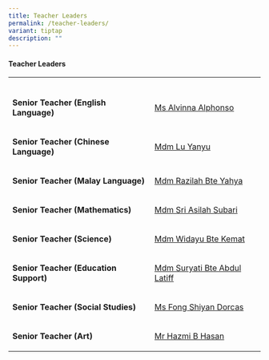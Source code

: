 ```yaml
---
title: Teacher Leaders
permalink: /teacher-leaders/
variant: tiptap
description: ""
---
```

<h4><strong>Teacher Leaders</strong></h4>
<table style="minWidth: 50px">
<colgroup>
<col>
<col>
</colgroup>
<tbody>
<tr>
<td rowspan="1" colspan="1">
<p></p>
</td>
<td rowspan="1" colspan="1">
<p></p>
</td>
</tr>
<tr>
<td rowspan="1" colspan="1">
<p><strong>Senior Teacher (English Language)</strong>
</p>
</td>
<td rowspan="1" colspan="1">
<p><a href="mailto:alvinna@gsps.edu.sg" rel="noopener nofollow" target="_blank"><u>Ms Alvinna Alphonso</u></a>
</p>
</td>
</tr>
<tr>
<td rowspan="1" colspan="1">
<p><strong>Senior Teacher (Chinese Language)</strong>
</p>
</td>
<td rowspan="1" colspan="1">
<p><a href="mailto:lu.yanyu@gsps.edu.sg" rel="noopener nofollow" target="_blank">Mdm Lu Yanyu</a>
</p>
</td>
</tr>
<tr>
<td rowspan="1" colspan="1">
<p><strong>Senior Teacher (Malay Language)</strong>
</p>
</td>
<td rowspan="1" colspan="1">
<p><a href="mailto:razilah.yahya@gsps.edu.sg" rel="noopener nofollow" target="_blank">Mdm Razilah Bte Yahya</a>
</p>
</td>
</tr>
<tr>
<td rowspan="1" colspan="1">
<p><strong>Senior Teacher (Mathematics)</strong>
</p>
</td>
<td rowspan="1" colspan="1">
<p><a href="mailto:sri.asilah.subari@gsps.edu.sg" rel="noopener nofollow" target="_blank">Mdm Sri Asilah Subari</a>
</p>
</td>
</tr>
<tr>
<td rowspan="1" colspan="1">
<p><strong>Senior Teacher (Science)</strong>
</p>
</td>
<td rowspan="1" colspan="1">
<p><a href="mailto:widayu.kemat@gsps.edu.sg" rel="noopener nofollow" target="_blank">Mdm Widayu Bte Kemat</a>
</p>
</td>
</tr>
<tr>
<td rowspan="1" colspan="1">
<p><strong>Senior Teacher (Education Support)</strong>
</p>
</td>
<td rowspan="1" colspan="1">
<p><a href="mailto:suryati.abdul.latiff@gsps.edu.sg" rel="noopener nofollow" target="_blank">Mdm Suryati Bte Abdul Latiff </a>
</p>
</td>
</tr>
<tr>
<td rowspan="1" colspan="1">
<p><strong>Senior Teacher (Social Studies)</strong>
</p>
</td>
<td rowspan="1" colspan="1">
<p><a href="mailto:dorcas.fong@gsps.edu.sg" rel="noopener nofollow" target="_blank">Ms Fong Shiyan Dorcas</a>
</p>
</td>
</tr>
<tr>
<td rowspan="1" colspan="1">
<p><strong>Senior Teacher (Art)</strong>
</p>
</td>
<td rowspan="1" colspan="1">
<p><a href="mailto:hazmi.hasan@gsps.edu.sg" rel="noopener nofollow" target="_blank">Mr Hazmi B Hasan</a>
</p>
</td>
</tr>
</tbody>
</table>
<p></p>